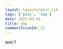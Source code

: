 ```yaml
---
layout: layouts/post.njk
tags: ['post', 'tmp']
date: 2021-03-03
title: tmp
commentIssueId: 21
---
```


test 1
